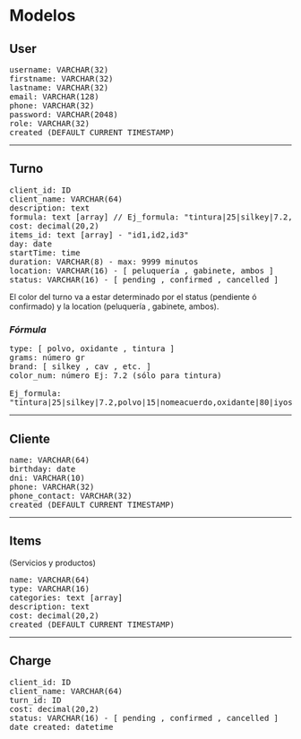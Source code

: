 # Modelos

## User

<pre>
username: VARCHAR(32)
firstname: VARCHAR(32)
lastname: VARCHAR(32)
email: VARCHAR(128)
phone: VARCHAR(32)
password: VARCHAR(2048)
role: VARCHAR(32)
created (DEFAULT CURRENT_TIMESTAMP)
</pre>

---

## Turno

<pre>
client_id: ID
client_name: VARCHAR(64)
description: text
formula: text [array] // Ej_formula: "tintura|25|silkey|7.2,polvo|15|nomeacuerdo,oxidante|80|iyosey"
cost: decimal(20,2)
items_id: text [array] - "id1,id2,id3"
day: date
startTime: time
duration: VARCHAR(8) - max: 9999 minutos
location: VARCHAR(16) - [ peluquería , gabinete, ambos ]
status: VARCHAR(16) - [ pending , confirmed , cancelled ]
</pre>

El color del turno va a estar determinado por el status (pendiente ó confirmado) y la location (peluquería , gabinete, ambos).

### _Fórmula_

<pre>
type: [ polvo, oxidante , tintura ]
grams: número gr
brand: [ silkey , cav , etc. ]
color_num: número Ej: 7.2 (sólo para tintura)

Ej_formula:
"tintura|25|silkey|7.2,polvo|15|nomeacuerdo,oxidante|80|iyosey"
</pre>

---

## Cliente

<pre>
name: VARCHAR(64)
birthday: date
dni: VARCHAR(10)
phone: VARCHAR(32)
phone_contact: VARCHAR(32)
created (DEFAULT CURRENT_TIMESTAMP)
</pre>

---

## Items

(Servicios y productos)

<pre>
name: VARCHAR(64)
type: VARCHAR(16)
categories: text [array]
description: text
cost: decimal(20,2)
created (DEFAULT CURRENT_TIMESTAMP)
</pre>

---

## Charge

<pre>
client_id: ID
client_name: VARCHAR(64)
turn_id: ID
cost: decimal(20,2)
status: VARCHAR(16) - [ pending , confirmed , cancelled ]
date_created: datetime
</pre>

